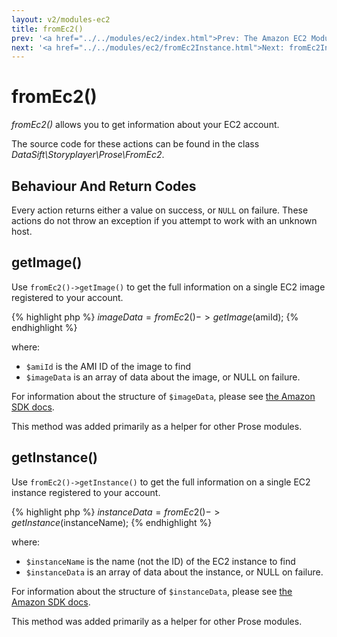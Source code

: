 ```yaml
---
layout: v2/modules-ec2
title: fromEc2()
prev: '<a href="../../modules/ec2/index.html">Prev: The Amazon EC2 Module</a>'
next: '<a href="../../modules/ec2/fromEc2Instance.html">Next: fromEc2Instance()</a>'
---
```


# fromEc2()

_fromEc2()_ allows you to get information about your EC2 account.

The source code for these actions can be found in the class _DataSift\Storyplayer\Prose\FromEc2_.

## Behaviour And Return Codes

Every action returns either a value on success, or `NULL` on failure.  These actions do not throw an exception if you attempt to work with an unknown host.

## getImage()

Use `fromEc2()->getImage()` to get the full information on a single EC2 image registered to your account.

{% highlight php %}
$imageData = fromEc2()->getImage($amiId);
{% endhighlight %}

where:

* `$amiId` is the AMI ID of the image to find
* `$imageData` is an array of data about the image, or NULL on failure.

For information about the structure of `$imageData`, please see [the Amazon SDK docs](http://docs.aws.amazon.com/aws-sdk-php-2/latest/class-Aws.Ec2.Ec2Client.html#_describeImages).

This method was added primarily as a helper for other Prose modules.

## getInstance()

Use `fromEc2()->getInstance()` to get the full information on a single EC2 instance registered to your account.

{% highlight php %}
$instanceData = fromEc2()->getInstance($instanceName);
{% endhighlight %}

where:

* `$instanceName` is the name (not the ID) of the EC2 instance to find
* `$instanceData` is an array of data about the instance, or NULL on failure.

For information about the structure of `$instanceData`, please see [the Amazon SDK docs](http://docs.aws.amazon.com/aws-sdk-php-2/latest/class-Aws.Ec2.Ec2Client.html#_describeInstances).

This method was added primarily as a helper for other Prose modules.
